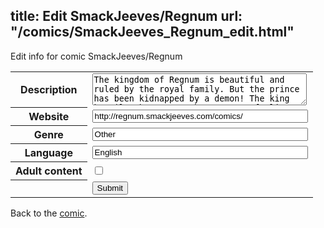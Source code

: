 title: Edit SmackJeeves/Regnum
url: "/comics/SmackJeeves_Regnum_edit.html"
---
Edit info for comic SmackJeeves/Regnum

<form name="comic" action="http://gaepostmail.appspot.com/comic/" method="post">
<table class="comicinfo">
<tr>
<th>Description</th><td><textarea name="description" cols="40" rows="3">The kingdom of Regnum is beautiful and ruled by the royal family. But the prince has been kidnapped by a demon! The king hastily throws together a team of elite fighters, soldiers, and weirdos to bring his son back. These 8 strangers are to work together to gather clues, fight, and bring the little shit back home. _______________________________ This collab will most likely contain violence, cursing, and sexual content so BE WARNED _______________________________ This is a BL collab! It is a BL collab but romance doesn't have to be a central theme! Spots Taken 8/8</textarea></td>
</tr>
<tr>
<th>Website</th><td><input type="text" name="url" value="http://regnum.smackjeeves.com/comics/" size="40"/></td>
</tr>
<tr>
<th>Genre</th><td><input type="text" name="genre" value="Other" size="40"/></td>
</tr>
<tr>
<th>Language</th><td><input type="text" name="language" value="English" size="40"/></td>
</tr>
<tr>
<th>Adult content</th><td><input type="checkbox" name="adult" value="adult" /></td>
</tr>
<tr>
<th></th><td>
<input type="hidden" name="comic" value="SmackJeeves_Regnum" />
<input type="submit" name="submit" value="Submit" />
</td>
</tr>
</table>
</form>

Back to the [comic](SmackJeeves_Regnum.html).
